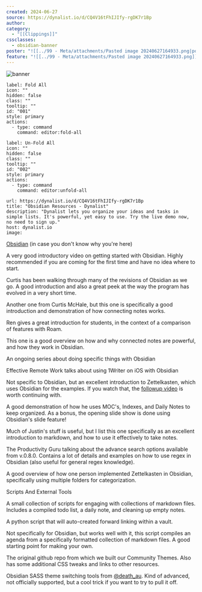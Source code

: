 ```yaml
---
created: 2024-06-27
source: https://dynalist.io/d/CQ4V16tFhIJIfy-rgDK7r1Bp
author: 
category:
  - "[[Clippings]]"
cssclasses:
  - obsidian-banner
poster: "![[../99 - Meta/attachments/Pasted image 20240627164933.png|poster]]"
feature: "![[../99 - Meta/attachments/Pasted image 20240627164933.png]]"
---
```


![banner](../99%20-%20Meta/attachments/Pasted%20image%2020240627164933.png)

```meta-bind-button
label: Fold All
icon: ""
hidden: false
class: ""
tooltip: ""
id: "001"
style: primary
actions:
  - type: command
    command: editor:fold-all

```

```meta-bind-button
label: Un-Fold All
icon: ""
hidden: false
class: ""
tooltip: ""
id: "002"
style: primary
actions:
  - type: command
    command: editor:unfold-all

```

```cardlink
url: https://dynalist.io/d/CQ4V16tFhIJIfy-rgDK7r1Bp
title: "Obsidian Resources - Dynalist"
description: "Dynalist lets you organize your ideas and tasks in simple lists. It's powerful, yet easy to use. Try the live demo now, no need to sign up."
host: dynalist.io
image: 
```
[Obsidian](https://obsidian.md/) (in case you don't know why you're here)

A very good introductory video on getting started with Obsidian. Highly recommended if you are coming for the first time and have no idea where to start.

Curtis has been walking through many of the revisions of Obsidian as we go. A good introduction and also a great peek at the way the program has evolved in a very short time.

Another one from Curtis McHale, but this one is specifically a good introduction and demonstration of how connecting notes works.

Ren gives a great introduction for students, in the context of a comparison of features with Roam.

This one is a good overview on how and why connected notes are powerful, and how they work in Obsidian.

An ongoing series about doing specific things with Obsidian

Effective Remote Work talks about using 1Writer on iOS with Obsidian

Not specific to Obsidian, but an excellent introduction to Zettelkasten, which uses Obsidian for the examples. If you watch that, the [followup video](https://www.youtube.com/watch?v=7TnUNN39NBU) is worth continuing with.

A good demonstration of how he uses MOC's, Indexes, and Daily Notes to keep organized. As a bonus, the opening slide show is done using Obsidian's slide feature!

Much of Justin's stuff is useful, but I list this one specifically as an excellent introduction to markdown, and how to use it effectively to take notes.

The Productivity Guru talking about the advance search options available from v.0.8.0. Contains a lot of details and examples on how to use regex in Obsidian (also useful for general regex knowledge).

A good overview of how one person implemented Zettelkasten in Obsidian, specifically using multiple folders for categorization.

Scripts And External Tools

A small collection of scripts for engaging with collections of markdown files. Includes a compiled todo list, a daily note, and cleaning up empty notes.

A python script that will auto-created forward linking within a vault.

Not specifically for Obsidian, but works well with it, this script compiles an agenda from a specifically formatted collection of markdown files. A good starting point for making your own.

The original github repo from which we built our Community Themes. Also has some additional CSS tweaks and links to other resources.

Obsidian SASS theme switching tools from [@death\_au](https://dynalist.io/d/CQ4V16tFhIJIfy-rgDK7r1Bp# "Filter @death_au"). Kind of advanced, not officially supported, but a cool trick if you want to try to pull it off.
